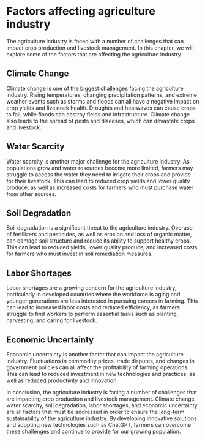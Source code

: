 Factors affecting agriculture industry
=====================================================================================

The agriculture industry is faced with a number of challenges that can impact crop production and livestock management. In this chapter, we will explore some of the factors that are affecting the agriculture industry.

Climate Change
--------------

Climate change is one of the biggest challenges facing the agriculture industry. Rising temperatures, changing precipitation patterns, and extreme weather events such as storms and floods can all have a negative impact on crop yields and livestock health. Droughts and heatwaves can cause crops to fail, while floods can destroy fields and infrastructure. Climate change also leads to the spread of pests and diseases, which can devastate crops and livestock.

Water Scarcity
--------------

Water scarcity is another major challenge for the agriculture industry. As populations grow and water resources become more limited, farmers may struggle to access the water they need to irrigate their crops and provide for their livestock. This can lead to reduced crop yields and lower quality produce, as well as increased costs for farmers who must purchase water from other sources.

Soil Degradation
----------------

Soil degradation is a significant threat to the agriculture industry. Overuse of fertilizers and pesticides, as well as erosion and loss of organic matter, can damage soil structure and reduce its ability to support healthy crops. This can lead to reduced yields, lower quality produce, and increased costs for farmers who must invest in soil remediation measures.

Labor Shortages
---------------

Labor shortages are a growing concern for the agriculture industry, particularly in developed countries where the workforce is aging and younger generations are less interested in pursuing careers in farming. This can lead to increased labor costs and reduced efficiency, as farmers struggle to find workers to perform essential tasks such as planting, harvesting, and caring for livestock.

Economic Uncertainty
--------------------

Economic uncertainty is another factor that can impact the agriculture industry. Fluctuations in commodity prices, trade disputes, and changes in government policies can all affect the profitability of farming operations. This can lead to reduced investment in new technologies and practices, as well as reduced productivity and innovation.

In conclusion, the agriculture industry is facing a number of challenges that are impacting crop production and livestock management. Climate change, water scarcity, soil degradation, labor shortages, and economic uncertainty are all factors that must be addressed in order to ensure the long-term sustainability of the agriculture industry. By developing innovative solutions and adopting new technologies such as ChatGPT, farmers can overcome these challenges and continue to provide for our growing population.
